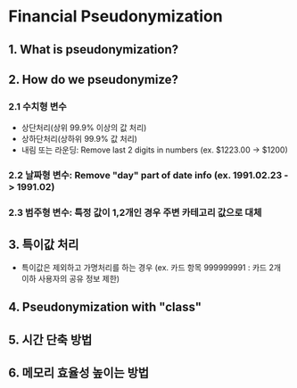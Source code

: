 # Financial Pseudonymization

## 1. What is pseudonymization?

## 2. How do we pseudonymize?  
### 2.1 수치형 변수  
- 상단처리(상위 99.9% 이상의 값 처리)  
- 상하단처리(상하위 99.9% 값 처리)  
- 내림 또는 라운딩: Remove last 2 digits in numbers (ex. $1223.00 -> $1200)  
### 2.2 날짜형 변수: Remove "day" part of date info (ex. 1991.02.23 -> 1991.02)  
### 2.3 범주형 변수: 특정 값이 1,2개인 경우 주변 카테고리 값으로 대체  
  
## 3. 특이값 처리
- 특이값은 제외하고 가명처리를 하는 경우 (ex. 카드 항목 999999991 : 카드 2개 이하 사용자의 공유 정보 제한)

## 4. Pseudonymization with "class" 

## 5. 시간 단축 방법

## 6. 메모리 효율성 높이는 방법
  

